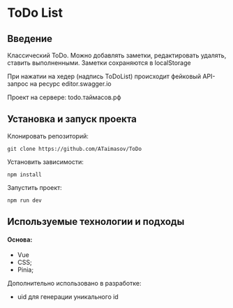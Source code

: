 # ToDo List

## Введение

Классический ToDo.
Можно добавлять заметки, редактировать удалять, ставить выполненными.
Заметки сохраняются в localStorage

При нажатии на хедер (надпись ToDoList) происходит фейковый API-запрос на ресурс editor.swagger.io

Проект на сервере: todo.таймасов.рф

## Установка и запуск проекта

Клонировать репозиторий:

    git clone https://github.com/ATaimasov/ToDo

Установить зависимости:

    npm install

Запустить проект:

    npm run dev


## Используемые технологии и подходы

#### Основа:
- Vue
- CSS;
- Pinia;

Дополнительно использовано в разработке:
- uid для генерации уникального id


